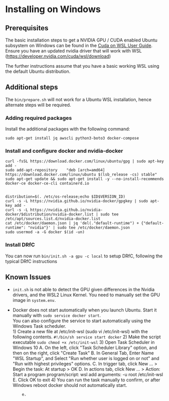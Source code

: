 # Installing on Windows

## Prerequisites

The basic installation steps to get a NVIDIA GPU / CUDA enabled Ubuntu subsystem on Windows can be found in the [Cuda on WSL User Guide](https://docs.nvidia.com/cuda/wsl-user-guide/index.html).  Ensure you have an updated nvidia driver that will work with WSL (https://developer.nvidia.com/cuda/wsl/download)

The further instructions assume that you have a basic working WSL using the default Ubuntu distribution.


## Additional steps

The `bin/prepare.sh` will not work for a Ubuntu WSL installation, hence alternate steps will be required.

### Adding required packages

Install the additional packages with the following command:

```
sudo apt-get install jq awscli python3-boto3 docker-compose
```

### Install and configure docker and nvidia-docker
```
curl -fsSL https://download.docker.com/linux/ubuntu/gpg | sudo apt-key add -
sudo add-apt-repository    "deb [arch=amd64] https://download.docker.com/linux/ubuntu $(lsb_release -cs) stable"
sudo apt-get update && sudo apt-get install -y --no-install-recommends docker-ce docker-ce-cli containerd.io


distribution=$(. /etc/os-release;echo $ID$VERSION_ID)
curl -s -L https://nvidia.github.io/nvidia-docker/gpgkey | sudo apt-key add -
curl -s -L https://nvidia.github.io/nvidia-docker/$distribution/nvidia-docker.list | sudo tee /etc/apt/sources.list.d/nvidia-docker.list
cat /etc/docker/daemon.json | jq 'del(."default-runtime") + {"default-runtime": "nvidia"}' | sudo tee /etc/docker/daemon.json
sudo usermod -a -G docker $(id -un)
```


### Install DRfC

You can now run `bin/init.sh -a gpu -c local` to setup DRfC, following the typical DRfC instructions

## Known Issues

* `init.sh` is not able to detect the GPU given differences in the Nvidia drivers, and the WSL2 Linux Kernel. You need to manually set the GPU image in `system.env`.
* Docker does not start automatically when you launch Ubuntu. Start it manually with `sudo service docker start`.   
       You can also configure the service to start automatically using the Windows Task scheduler.  
       1) Create a new file at /etc/init-wsl  (sudo vi /etc/init-wsl) with the following contents.
             ```
             #!/bin/sh
             service start docker
             ```
       2) Make the script executable ``` sudo chmod +x /etc/init-wsl ```
       3) Open Task Scheduler in Windows 10
          A. On the left, click "Task Scheduler Library" option, and then on the right, click "Create Task"
          B. In General Tab, Enter Name "WSL Startup", and Select "Run whether user is logged on or not" and "Run with highest privileges" options.
          C. In trigger tab, click New ... > Begin the task: At startup > OK
          D. In actions tab, click New ... > Action: Start a program
                   program/script:  wsl
                   add arguments:  -u root /etc/init-wsl
          E. Click OK to exit
       4) You can run the task manually to confirm, or after Windows reboot docker should not automatically start.
          
          e. 
